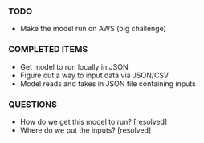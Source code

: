 ### TODO
- Make the model run on AWS (big challenge)


### COMPLETED ITEMS
- Get model to run locally in JSON
- Figure out a way to input data via JSON/CSV
- Model reads and takes in JSON file containing inputs

### QUESTIONS

- How do we get this model to run? [resolved]
- Where do we put the inputs? [resolved]